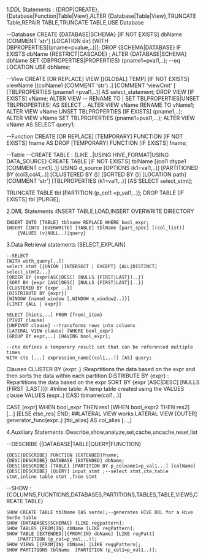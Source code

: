 1.DDL Statements :
 {DROP|CREATE}, {Database|Function|Table|View},ALTER {Database|Table|View},TRUNCATE Table,REPAIR TABLE,TRUNCATE TABLE,USE Database

 --Database
 CREATE {DATABASE|SCHEMA} [IF NOT EXISTS] dbName 
 	[COMMENT 'str'] [LOCATION dir] [WITH DBPROPERTIES[(pname=pvalue,..)]];
DROP {SCHEMA|DATABASE} IF EXISTS dbName {RESTRICT|CASCADE} ;
ALTER {DATABASE|SCHEMA} dbName 
	SET {DBPROPERTIES|PROPERTIES} (pname1=pval1,..); --eq LOCATION
USE dbName;

--View 
CREATE [OR REPLACE] VIEW [[GLOBAL] TEMP] [IF NOT EXISTS] viewName
	[(colName1 [COMMENT 'str')..] [COMMENT 'viewCmt' ] [TBLPROPERTIES (pname1 =pval1,..)]
	AS select_statement;
DROP VIEW [IF EXISTS] vName;
ALTER VIEW -- RENAME TO | SET TBLPROPERTIES|UNSET TBLPROPERTIES| AS SELECT ..
ALTER VIEW vName RENAME TO vName1;
ALTER VIEW vName UNSET TBLPROPERTIES [IF EXISTS] (pname1,..);
ALTER VIEW vName SET TBLPROPERTIES (pname1=pval1,...);
ALTER VIEW vName AS SELECT query1; 

--Function
CREATE [OR REPLACE] [TEMPORARY] FUNCTION [IF NOT EXISTS] fname 
	AS 
DROP [TEMPORARY] FUNCTION [IF EXISTS] fname;

--Table 
--CREATE TABLE : {LIKE ..|USING HIVE_FORMAT|USING DATA_SOURCE}
CREATE TABLE [IF NOT EXISTS] tblName [(col1 dtype1 [COMMENT cmt1]..)] USING d_source [OPTIONS (k1=val1,..)] 
	[PARTITIONED BY (col3,col4,..)]
	[CLUSTERED BY ()] [SORTED BY ()]
 [LOCATION path] [COMMENT 'str'] [TBLPROPERTIES (k1=val1,..)] 
  [AS SELECT select_stmt];

TRUNCATE TABLE tbl [PARTITION (p_col1 =p_val1,..)];
DROP TABLE [IF EXISTS] tbl [PURGE];

2.DML Statements :INSERT TABLE,LOAD,INSERT OVERWRITE DIRECTORY
	
	INSERT INTO [TABLE] tblname REPLACE WHERE bool_expr;
	INSERT [INTO |OVERWRITE] [TABLE] tblName [part_spec] [(col_list)]
		{VALUES (v|NULL..)|query}

3.Data Retrieval statements [SELECT,EXPLAIN]


	--SELECT 
	[WITH with_query[..]] 
	select_stmt [{UNION |INTERSECT | EXCEPT} [ALL|DISTINCT] select_stmt2...]
	[ORDER BY {expr[ASC|DESC] [NULLS {FIRST|LAST}]..}]
	[SORT BY {expr [ASC|DESC] [NULLS {FIRST|LAST}]..}]
	[CLUSTERED BY {expr ..}]
	[DISTRIBUTE BY {expr}] 
	[WINDOW {named_window [,WINDOW n_window2..]}]
	[LIMIT {ALL | expr}]

	SELECT [hints,..] FROM {from)_item}
	[PIVOT clause] 
	[UNPIVOT clause] --transforms rows into columns
	[LATERAL VIEW clause] [WHERE bool_expr] 
	[GROUP BY expr,..] [HAVING bool_expr];

 	--cte defines a temporary result set that can be referenced multiple times
 	WITH cte [...] expression_name[(col1,..)] [AS] query; 
Clauses
CLUSTER BY {expr..} :Reaprtitions the data based on the expr and then sorts the data within each partition
DISTRIBUTE BY {expr} : Repartitions the data based on the expr
SORT BY {expr [ASC|DESC] [NULLS {FIRST |LAST}]}:
#Inline table: A temp table created using the VALUES clause
VALUES (expr..) [[AS] tblname(col1,..)]

CASE [expr] WHEN bool_expr THEN res1 [WHEN bool_expr2 THEN res2] [...]
[ELSE else_res]
END;
##LATERAL VIEW works 
LATERAL VIEW [OUTER] generator_func(expr..) [tbl_alias] AS col_alias [...,]

4.Auxiliary Statements :Describe,show,analyze,set,cache,uncache,reset,list

--DESCRIBE {|DATABASE|TABLE|QUERY|FUNCTION}
	
	{DESC|DESCRIBE} FUNCTION [EXTENDED]fname;
	{DESC|DESCRIBE} DATABASE [EXTENDED] dbName;
	{DESC|DESCRIBE} [TABLE] [PARTITION BY p_colname1=p_val1...] [colName]
	{DESC|DESCRIBE} [QUERY] input_stmt ;--select stmt,cte,table stmt,inline table stmt ,from stmt
--SHOW :{COLUMNS,FUCNTIONS,DATABASES,PARTITIONS,TABLES,TABLE,VIEWS,CREATE TABLE}

	SHOW CREATE TABLE tblName [AS serde];--generates HIVE DDL for a Hive SerDe table
	SHOW {DATABASES|SCHEMAS} [LIKE regpattern];
	SHOW TABLES {FROM|IN} dbName [LIKE regPattern];
	SHOW TABLE [EXTENDED][{FROM|IN} dbName] [LIKE regPatt]
		[PARTITION (p_col=p_val,..)];
	SHOW VIEWS [{FROM|IN} dbName] [LIKE reggPattern];
	SHOW PARTITIONS tblName  [PARTITION (p_col1=p_val1..)];
		
